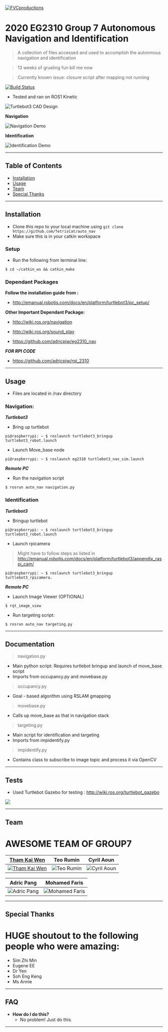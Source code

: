<a href="http://github.com/TetrisCat/auto_nav"><img src="http://emanual.robotis.com/assets/images/platform/turtlebot3/overview/turtlebot3_with_logo.png" title="FVCproductions" alt="FVCproductions"></a>

# 2020 EG2310 Group 7 Autonomous Navigation and Identification

> A collection of files accessed and used to accomplish the autonmous navigation and identification

> 13 weeks of grueling fun kill me now

> Currently known issue: closure script after mapping not running


[![Build Status](http://img.shields.io/travis/badges/badgerbadgerbadger.svg?style=flat-square)](https://travis-ci.org/badges/badgerbadgerbadger) 

- Tested and ran on ROS1 Kinetic

![Turtlebot3 CAD Design](https://i.imgur.com/hSwf48f.jpg)

**Navigation**

![Navigation Demo](http://g.recordit.co/XOr6LkQzB8.gif)

**Identification**

![Identification Demo](http://g.recordit.co/2K4EPKrPUP.gif)

---

## Table of Contents 

- [Installation](#installation)
- [Usage](#usage)
- [Team](#team)
- [Special Thanks](#special-thanks)

---

## Installation

- Clone this repo to your local machine using `git clone https://github.com/TetrisCat/auto_nav`
- Make sure this is in your catkin workspace

### Setup

- Run the following from terminal line:

```shell
$ cd ~/catkin_ws && catkin_make
```

### Dependant Packages

**Follow the installation guide from :**

- http://emanual.robotis.com/docs/en/platform/turtlebot3/pc_setup/

**Other Important Dependant Package:**

- http://wiki.ros.org/navigation 

- http://wiki.ros.org/sound_play 

- https://github.com/adricpjw/eg2310_nav 

***FOR RPI CODE***

- https://github.com/adricpjw/rpi_2310 

---
## Usage

- Files are located in /nav directory

### Navigation:

***Turtlebot3***

- Bring up turtlebot
```shell
pi@raspberrypi: ~ $ roslaunch turtlebot3_bringup  turtlebot3_robot.launch
```

- Launch Move_base node
```shell
pi@raspberrypi: ~ $ roslaunch eg2310 turtlebot3_nav_sim.launch
```
***Remote PC***

- Run the navigation script
```shell
$ rosrun auto_nav navigation.py
```
### Identification

***Turtlebot3***

- Bringup turtlebot
```shell
pi@raspberrypi: ~ $ roslaunch turtlebot3_bringup  turtlebot3_robot.launch
```

- Launch rpicamera
> Might have to follow steps as listed in http://emanual.robotis.com/docs/en/platform/turtlebot3/appendix_raspi_cam/
```shell
pi@raspberrypi: ~ $ roslaunch turtlebot3_bringup  turtlebot3_rpicamera.
```

***Remote PC***

- Launch Image Viewer (OPTIONAL)
```shell
$ rqt_image_view
```

- Run targeting script:
```shell
$ rosrun auto_nav targeting.py
```
---

## Documentation 

> navigation.py
- Main python script: Requires turtlebot bringup and launch of move_base script
- Imports from occupancy.py and movebase.py

> occupancy.py
- Goal - based algorithm using RSLAM gmapping

> movebase.py
- Calls up move_base as that in navigation stack

> targeting.py
- Main script for identification and targeting
- Imports from impidentify.py 

> impidentify.py
- Contains class to subscribe to image topic and process it via OpenCV

---
## Tests

- Used Turtlebot Gazebo for testing : http://wiki.ros.org/turtlebot_gazebo

<a href="http://wiki.ros.org/turtlebot_gazebo"><img src="https://emanual.robotis.com/assets/images/platform/turtlebot3/simulation/turtlebot3_world_bugger.png"> </a>

---

## Team

# AWESOME TEAM OF GROUP7

| <a href="https://sg.linkedin.com/in/tham-kai-wen-2679b2184" target="_blank">**Tham Kai Wen**</a> | **Teo Rumin** | **Cyril Aoun**|
| :---: |:---:| :---:|
| [![Tham Kai Wen](https://hcastro.org/temp_photos/kaiwen.JPG)](https://sg.linkedin.com/in/tham-kai-wen-2679b2184)    | ![Teo Rumin](https://i.imgur.com/CKrEBcR.jpg) | ![Cyril Aoun](https://i.imgur.com/CKrEBcR.jpg)   |

|**Adric Pang** | **Mohamed Faris** |
| :---: |:---:| 
| ![Adric Pang](https://i.imgur.com/CKrEBcR.jpg)   | ![Mohamed Faris](https://i.imgur.com/CKrEBcR.jpg) | 

---
## Special Thanks

# HUGE shoutout to the following people who were amazing:

- Sim Zhi Min
- Eugene EE
- Dr Yen
- Soh Eng Keng
- Ms Annie

---
## FAQ

- **How do I do this?**
    - No problem! Just do this.
---



